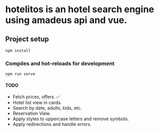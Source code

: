 # hotelitos is an hotel search engine using amadeus api and vue.

## Project setup

```
npm install
```

### Compiles and hot-reloads for development

```
npm run serve
```

#### TODO

- Fetch prices, offers. :white_check_mark:
- Hotel list view in cards.
- Search by date, adults, kids, etc.
- Reservation View.
- Apply styles to uppercase letters and remove symbols.
- Apply redirections and handle errors.
